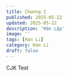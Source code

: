 ```yaml
---
title: Chương 2
published: 2025-05-22
updated: 2025-05-22
description: 'Hàn Lập'
image: ''
tags: [Han Li]
category: Han Li
draft: false
---
```


CJK Test
